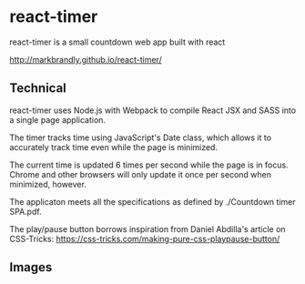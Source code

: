 # react-timer
react-timer is a small countdown web app built with react

http://markbrandly.github.io/react-timer/

## Technical

react-timer uses Node.js with Webpack to compile React JSX and SASS into a single page application.

The timer tracks time using JavaScript's Date class, which allows it to accurately track time even while the page is minimized.

The current time is updated 6 times per second while the page is in focus. Chrome and other browsers will only update it once per second when minimized, however.

The applicaton meets all the specifications as defined by ./Countdown timer SPA.pdf.

The play/pause button borrows inspiration from Daniel Abdilla's article on CSS-Tricks: https://css-tricks.com/making-pure-css-playpause-button/

## Images

